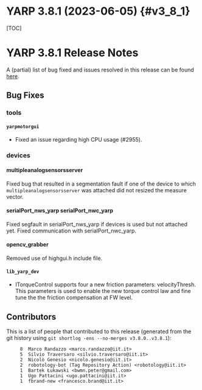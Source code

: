 YARP 3.8.1 (2023-06-05)                                                {#v3_8_1}
=======================

[TOC]

YARP 3.8.1 Release Notes
========================


A (partial) list of bug fixed and issues resolved in this release can be found
[here](https://github.com/robotology/yarp/issues?q=label%3A%22Fixed+in%3A+YARP+v3.8.1%22).

Bug Fixes
---------

### tools

#### `yarpmotorgui`

* Fixed an issue regarding high CPU usage (#2955).

### devices 

#### multipleanalogsensorsserver

Fixed bug that resulted in a segmentation fault if one of the device to which
`multipleanalogsensorsserver` was attached did not resized the measure vector.

#### serialPort_nws_yarp serialPort_nwc_yarp

Fixed segfault in serialPort_nws_yarp if devices is used but not attached yet.
Fixed communication with serialPort_nwc_yarp.

#### opencv_grabber

Removed use of highgui.h include file.

#### `lib_yarp_dev`

* ITorqueControl supports four a new friction parameters: velocityThresh.
  This parameters is used to enable the new torque control law and fine tune the the friction compensation at FW level.
  
Contributors
------------

This is a list of people that contributed to this release (generated from the
git history using `git shortlog -ens --no-merges v3.8.0..v3.8.1`):

```
     8	Marco Randazzo <marco.randazzo@iit.it>
     5	Silvio Traversaro <silvio.traversaro@iit.it>
     2	Nicolò Genesio <nicolo.genesio@iit.it>
     2	robotology-bot (Tag Repository Action) <robotology@iit.it>
     1	Bartek Łukawski <bwmn.peter@gmail.com>
     1	Ugo Pattacini <ugo.pattacini@iit.it>
     1	fbrand-new <francesco.brand@iit.it>
```

